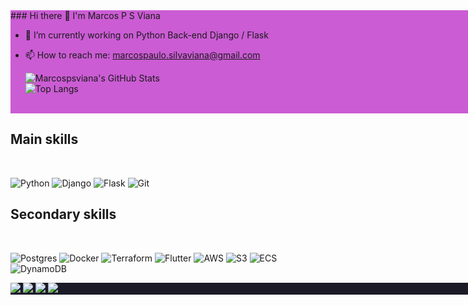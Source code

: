 
<div style="background-color: #CB5CD4; width: 80em" > 
### Hi there 👋 I'm Marcos P S Viana






- 🔭 I’m currently working on Python Back-end Django / Flask
- 📫 How to reach me: marcospaulo.silvaviana@gmail.com

 
  ![Marcospsviana's GitHub Stats](https://github-readme-stats.vercel.app/api?username=marcospsviana&theme=transparent&bg_color=000&border_color=30A3DC&show_icons=true&icon_color=30A3DC&title_color=E94D5F&text_color=FFF&hide_tittle=false&include_all_commits=true)   
  ![Top Langs](https://github-readme-stats.vercel.app/api/top-langs/?username=marcospsviana&hide_progress=false)
  <br>

 

<br>


</div>
           
## Main skills

<br>

![Python](https://img.shields.io/badge/Python-000?style=for-the-badge&logo=python)
![Django](https://img.shields.io/badge/Django-000?style=for-the-badge&logo=Django)
![Flask](https://img.shields.io/badge/Flask-000?style=for-the-badge&logo=Flask)
![Git](https://img.shields.io/badge/Git-000?style=for-the-badge&logo=Git)



## Secondary skills 

<br>
  
![Postgres](https://img.shields.io/badge/Postgres-000?style=for-the-badge&logo=Postgresql)
![Docker](https://img.shields.io/badge/Docker-000?style=for-the-badge&logo=Docker)
![Terraform](https://img.shields.io/badge/Terraform-000?style=for-the-badge&logo=terraform)
![Flutter](https://img.shields.io/badge/Flutter-000?style=for-the-badge&logo=Flutter)
![AWS](https://img.shields.io/badge/AWS-000?style=for-the-badge&logo=amazon)
![S3](https://img.shields.io/badge/AWS-S3-000?style=for-the-badge&logo=amazon-S3)
![ECS](https://img.shields.io/badge/AWS-ECS-000?style=for-the-badge&logo=amazon-ECS)
![DynamoDB](https://img.shields.io/badge/DynamoDB-000?style=for-the-badge&logo=amazon-DynamoDB)


          
 
 
<div style="background-color: #1A1B27; width: 56.5em" > 
           
  
  <a href="https://instagram.com/marcospaulo.silvaviana" target="_blank"><img src="https://img.shields.io/badge/-Instagram-%23E4405F?style=for-the-badge&logo=instagram&logoColor=white" target="_blank"></a>
 	<!-- <a href="https://www.twitch.tv/marcospsvianai" target="_blank"><img src="https://img.shields.io/badge/Twitch-9146FF?style=for-the-badge&logo=twitch&logoColor=white" target="_blank"></a> -->
 <a href="https://discord.gg/#" target="_blank"><img src="https://img.shields.io/badge/Discord-7289DA?style=for-the-badge&logo=discord&logoColor=white" target="_blank"></a> 
  <a href = "mailto:marcospsviana@gmail.com"><img src="https://img.shields.io/badge/-Gmail-%23333?style=for-the-badge&logo=gmail&logoColor=white" target="_blank"></a>
  <a href="https://www.linkedin.com/in/marcos-paulo-silva-viana-a42baa209" target="_blank"><img src="https://img.shields.io/badge/-LinkedIn-%230077B5?style=for-the-badge&logo=linkedin&logoColor=white" target="_blank"></a> 
 
  
 
</div>
</div>
</div>
